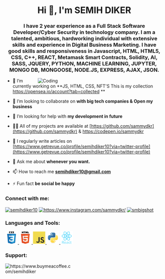 <h1 align="center">Hi 👋, I'm SEMIH DIKER</h1>
<h3 align="center">I have 2 year experience as a Full Stack Software Developer/Cyber Security in technology company.
I am a talented, ambitious, hardworking individual with extensive skills and experience in Digital Business Marketing.
I have good skills and responsiveness in Javascript, HTML, HTML5, CSS, C++, REACT, Metamask Smart Contracts, Solidity, AI, SASS, JQUERY, PYTHON, MACHINE LEARNING, JUPYTER, MONGO DB, MONGOOSE, NODE.JS, EXPRESS, AJAX, JSON.</h3>
<img align="right" alt="Coding" width="400" src="https://www.carpixx.ch/wp-content/uploads/2022/06/AdobeStock_493547630_1000.jpg">


- 🔭 I’m currently working on **JS, HTML, CSS, NFT'S  This is my collection https://opensea.io/account?tab=collected **
 

- 👯 I’m looking to collaborate on **with big tech companies & Open my business**

- 🤝 I’m looking for help with **my development in future**

- 👨‍💻 All of my projects are available at [https://github.com/sammydkr](https://github.com/sammydkr) & https://codepen.io/sammydkr

- 📝 I regularly write articles on [https://www.getrevue.co/profile/semihdiker10?via=twitter-profile](https://www.getrevue.co/profile/semihdiker10?via=twitter-profile)

- 💬 Ask me about **whenever you want.**

- 📫 How to reach me **semihdiker10@gmail.com**

- ⚡ Fun fact **be social be happy**

<h3 align="left">Connect with me:</h3>
<p align="left">
<a href="https://twitter.com/semihdiker10" target="blank"><img align="center" src="https://raw.githubusercontent.com/rahuldkjain/github-profile-readme-generator/master/src/images/icons/Social/twitter.svg" alt="semihdiker10" height="30" width="40" /></a>
<a href="https://instagram.com/https://www.instagram.com/sammydkr/" target="blank"><img align="center" src="https://raw.githubusercontent.com/rahuldkjain/github-profile-readme-generator/master/src/images/icons/Social/instagram.svg" alt="https://www.instagram.com/sammydkr/" height="30" width="40" /></a>
<a href="https://discord.gg/smbigshot" target="blank"><img align="center" src="https://raw.githubusercontent.com/rahuldkjain/github-profile-readme-generator/master/src/images/icons/Social/discord.svg" alt="smbigshot" height="30" width="40" /></a>
</p>

<h3 align="left">Languages and Tools:</h3>
<p align="left"> <a href="https://www.w3schools.com/css/" target="_blank" rel="noreferrer"> <img src="https://raw.githubusercontent.com/devicons/devicon/master/icons/css3/css3-original-wordmark.svg" alt="css3" width="40" height="40"/> </a> <a href="https://www.w3.org/html/" target="_blank" rel="noreferrer"> <img src="https://raw.githubusercontent.com/devicons/devicon/master/icons/html5/html5-original-wordmark.svg" alt="html5" width="40" height="40"/> </a> <a href="https://developer.mozilla.org/en-US/docs/Web/JavaScript" target="_blank" rel="noreferrer"> <img src="https://raw.githubusercontent.com/devicons/devicon/master/icons/javascript/javascript-original.svg" alt="javascript" width="40" height="40"/> </a> <a href="https://www.python.org" target="_blank" rel="noreferrer"> <img src="https://raw.githubusercontent.com/devicons/devicon/master/icons/python/python-original.svg" alt="python" width="40" height="40"/> </a> <a href="https://reactjs.org/" target="_blank" rel="noreferrer"> <img src="https://raw.githubusercontent.com/devicons/devicon/master/icons/react/react-original-wordmark.svg" alt="react" width="40" height="40"/> </a> </p>

<h3 align="left">Support:</h3>
<p><a href="https://www.buymeacoffee.com/https://www.buymeacoffee.com/semihdiker"> <img align="left" src="https://cdn.buymeacoffee.com/buttons/v2/default-yellow.png" height="50" width="210" alt="https://www.buymeacoffee.com/semihdiker" /></a></p><br><br>
